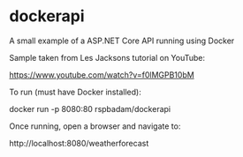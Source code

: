 # dockerapi
A small example of a ASP.NET Core API running using Docker

Sample taken from Les Jacksons tutorial on YouTube:

https://www.youtube.com/watch?v=f0lMGPB10bM

To run (must have Docker installed):

docker run -p 8080:80 rspbadam/dockerapi

Once running, open a browser and navigate to:

http://localhost:8080/weatherforecast
